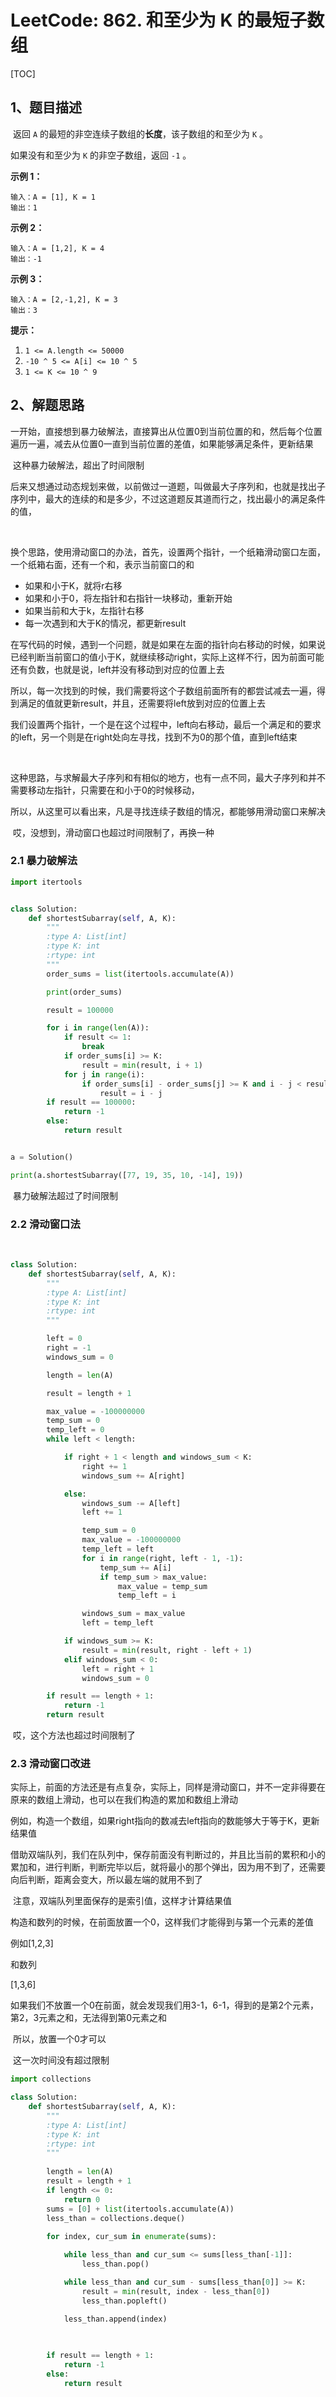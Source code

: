 # LeetCode:  862. 和至少为 K 的最短子数组

[TOC]



## 1、题目描述

​	返回 `A` 的最短的非空连续子数组的**长度**，该子数组的和至少为 `K` 。

如果没有和至少为 `K` 的非空子数组，返回 `-1` 。

 


**示例 1：**

```
输入：A = [1], K = 1
输出：1
```

**示例 2：**

```
输入：A = [1,2], K = 4
输出：-1
```

**示例 3：**

```
输入：A = [2,-1,2], K = 3
输出：3
```

 

**提示：**

1. `1 <= A.length <= 50000`
2. `-10 ^ 5 <= A[i] <= 10 ^ 5`
3. `1 <= K <= 10 ^ 9`



## 2、解题思路

​	一开始，直接想到暴力破解法，直接算出从位置0到当前位置的和，然后每个位置遍历一遍，减去从位置0一直到当前位置的差值，如果能够满足条件，更新结果

​	这种暴力破解法，超出了时间限制

​	后来又想通过动态规划来做，以前做过一道题，叫做最大子序列和，也就是找出子序列中，最大的连续的和是多少，不过这道题反其道而行之，找出最小的满足条件的值，

​	

​	换个思路，使用滑动窗口的办法，首先，设置两个指针，一个纸箱滑动窗口左面，一个纸箱右面，还有一个和，表示当前窗口的和

- 如果和小于K，就将r右移
- 如果和小于0，将左指针和右指针一块移动，重新开始
- 如果当前和大于k，左指针右移
- 每一次遇到和大于K的情况，都更新result



​	在写代码的时候，遇到一个问题，就是如果在左面的指针向右移动的时候，如果说已经判断当前窗口的值小于K，就继续移动right，实际上这样不行，因为前面可能还有负数，也就是说，left并没有移动到对应的位置上去

​	所以，每一次找到的时候，我们需要将这个子数组前面所有的都尝试减去一遍，得到满足的值就更新result，并且，还需要将left放到对应的位置上去

​	我们设置两个指针，一个是在这个过程中，left向右移动，最后一个满足和的要求的left，另一个则是在right处向左寻找，找到不为0的那个值，直到left结束

​	



​	这种思路，与求解最大子序列和有相似的地方，也有一点不同，最大子序列和并不需要移动左指针，只需要在和小于0的时候移动，

​	所以，从这里可以看出来，凡是寻找连续子数组的情况，都能够用滑动窗口来解决

​	哎，没想到，滑动窗口也超过时间限制了，再换一种



### 2.1 暴力破解法

```python
import itertools


class Solution:
    def shortestSubarray(self, A, K):
        """
        :type A: List[int]
        :type K: int
        :rtype: int
        """
        order_sums = list(itertools.accumulate(A))

        print(order_sums)

        result = 100000

        for i in range(len(A)):
            if result <= 1:
                break
            if order_sums[i] >= K:
                result = min(result, i + 1)
            for j in range(i):
                if order_sums[i] - order_sums[j] >= K and i - j < result:
                    result = i - j
        if result == 100000:
            return -1
        else:
            return result


a = Solution()

print(a.shortestSubarray([77, 19, 35, 10, -14], 19))

```

​	暴力破解法超过了时间限制



### 2.2 滑动窗口法

​	

```python
class Solution:
    def shortestSubarray(self, A, K):
        """
        :type A: List[int]
        :type K: int
        :rtype: int
        """

        left = 0
        right = -1
        windows_sum = 0

        length = len(A)

        result = length + 1

        max_value = -100000000
        temp_sum = 0
        temp_left = 0
        while left < length:

            if right + 1 < length and windows_sum < K:
                right += 1
                windows_sum += A[right]

            else:
                windows_sum -= A[left]
                left += 1

                temp_sum = 0
                max_value = -100000000
                temp_left = left
                for i in range(right, left - 1, -1):
                    temp_sum += A[i]
                    if temp_sum > max_value:
                        max_value = temp_sum
                        temp_left = i

                windows_sum = max_value
                left = temp_left

            if windows_sum >= K:
                result = min(result, right - left + 1)
            elif windows_sum < 0:
                left = right + 1
                windows_sum = 0

        if result == length + 1:
            return -1
        return result
```



​	哎，这个方法也超过时间限制了



### 2.3 滑动窗口改进 

​	实际上，前面的方法还是有点复杂，实际上，同样是滑动窗口，并不一定非得要在原来的数组上滑动，也可以在我们构造的累加和数组上滑动

​	例如，构造一个数组，如果right指向的数减去left指向的数能够大于等于K，更新结果值

​	借助双端队列，我们在队列中，保存前面没有判断过的，并且比当前的累积和小的累加和，进行判断，判断完毕以后，就将最小的那个弹出，因为用不到了，还需要向后判断，距离会变大，所以最左端的就用不到了

​	注意，双端队列里面保存的是索引值，这样才计算结果值

​	构造和数列的时候，在前面放置一个0，这样我们才能得到与第一个元素的差值

例如[1,2,3]

和数列

[1,3,6]

​	如果我们不放置一个0在前面，就会发现我们用3-1，6-1，得到的是第2个元素，第2，3元素之和，无法得到第0元素之和

​	所以，放置一个0才可以



​	这一次时间没有超过限制

```python
import collections

class Solution:
    def shortestSubarray(self, A, K):
        """
        :type A: List[int]
        :type K: int
        :rtype: int
        """
        
        length = len(A)
        result = length + 1
        if length <= 0:
            return 0
        sums = [0] + list(itertools.accumulate(A))
        less_than = collections.deque()
        
        for index, cur_sum in enumerate(sums):

            while less_than and cur_sum <= sums[less_than[-1]]:
                less_than.pop()

            while less_than and cur_sum - sums[less_than[0]] >= K:
                result = min(result, index - less_than[0])
                less_than.popleft()

            less_than.append(index)

        
            
        if result == length + 1:
            return -1
        else:
            return result
```









​	

